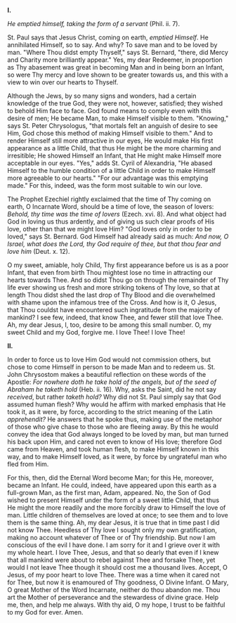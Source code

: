 
**I\.**

*He emptied himself, taking the form of a servant* (Phil. ii. 7).

St. Paul says that Jesus Christ, coming on earth, *emptied Himself*. He annihilated Himself, so to say. And why? To save man and to be loved by man. \"Where Thou didst empty Thyself,\" says St. Bernard, \"there, did Mercy and Charity more brilliantly appear.\" Yes, my dear Redeemer, in proportion as Thy abasement was great in becoming Man and in being born an Infant, so were Thy mercy and love shown to be greater towards us, and this with a view to win over our hearts to Thyself.

Although the Jews, by so many signs and wonders, had a certain knowledge of the true God, they were not, however, satisfied; they wished to behold Him face to face. God found means to comply even with this desire of men; He became Man, to make Himself visible to them. \"Knowing,\" says St. Peter Chrysologus, \"that mortals felt an anguish of desire to see Him, God chose this method of making Himself visible to them.\" And to render Himself still more attractive in our eyes, He would make His first appearance as a little Child, that thus He might be the more charming and irresitible; He showed Himself an Infant, that He might make Himself more acceptable in our eyes. \"Yes,\" adds St. Cyril of Alexandria, \"He abased Himself to the humble condition of a little Child in order to make Himself more agreeable to our hearts.\" \"For our advantage was this emptying made.\" For this, indeed, was the form most suitable to win our love.

The Prophet Ezechiel rightly exclaimed that the time of Thy coming on earth, O Incarnate Word, should be a time of love, the season of lovers: *Behold, thy time was the time of lovers* (Ezech. xvi. 8). And what object had God in loving us thus ardently, and of giving us such clear proofs of His love, other than that we might love Him? \"God loves only in order to be loved,\" says St. Bernard. God Himself had already said as much: *And now, O Israel, what does the Lord, thy God require of thee, but that thou fear and love him* (Deut. x. 12).

O my sweet, amiable, holy Child, Thy first appearance before us is as a poor Infant, that even from birth Thou mightest lose no time in attracting our hearts towards Thee. And so didst Thou go on through the remainder of Thy life ever showing us fresh and more striking tokens of Thy love, so that at length Thou didst shed the last drop of Thy Blood and die overwhelmed with shame upon the infamous tree of the Cross. And how is it, O Jesus, that Thou couldst have encountered such ingratitude from the majority of mankind? I see few, indeed, that know Thee, and fewer still that love Thee. Ah, my dear Jesus, I, too, desire to be among this small number. O, my sweet Child and my God, forgive me. I love Thee! I love Thee!

**II\.**

In order to force us to love Him God would not commission others, but chose to come Himself in person to be made Man and to redeem us. St. John Chrysostom makes a beautiful reflection on these words of the Apostle: *For nowhere doth he take hold of the angels, but of the seed of Abraham he taketh hold* (Heb. ii. 16). Why, asks the Saint, did he not say *received*, but rather *taketh hold?* Why did not St. Paul simply say that God assumed human flesh? Why would he affirm with marked emphasis that He took it, as it were, by force, according to the strict meaning of the Latin *apprehendit?* He answers that he spoke thus, making use of the metaphor of those who give chase to those who are fleeing away. By this he would convey the idea that God always longed to be loved by man, but man turned his back upon Him, and cared not even to know of His love; therefore God came from Heaven, and took human flesh, to make Himself known in this way, and to make Himself loved, as it were, by force by ungrateful man who fled from Him.

For this, then, did the Eternal Word become Man; for this He, moreover, became an Infant. He could, indeed, have appeared upon this earth as a full-grown Man, as the first man, Adam, appeared. No, the Son of God wished to present Himself under the form of a sweet little Child, that thus He might the more readily and the more forcibly draw to Himself the love of man. Little children of themselves are loved at once; to see them and to love them is the same thing. Ah, my dear Jesus, it is true that in time past I did not know Thee. Heedless of Thy love I sought only my own gratification, making no account whatever of Thee or of Thy friendship. But now I am conscious of the evil I have done. I am sorry for it and I grieve over it with my whole heart. I love Thee, Jesus, and that so dearly that even if I knew that all mankind were about to rebel against Thee and forsake Thee, yet would I not leave Thee though it should cost me a thousand lives. Accept, O Jesus, of my poor heart to love Thee. There was a time when it cared not for Thee, but now it is enamoured of Thy goodness, O Divine Infant. O Mary, O great Mother of the Word Incarnate, neither do thou abandon me. Thou art the Mother of perseverance and the stewardess of divine grace. Help me, then, and help me always. With thy aid, O my hope, I trust to be faithful to my God for ever. Amen.

